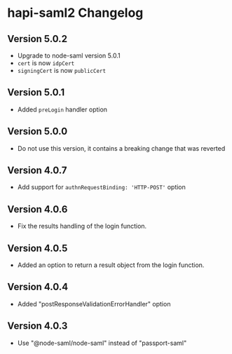 # hapi-saml2 Changelog

## Version 5.0.2
- Upgrade to node-saml version 5.0.1
- `cert` is now `idpCert`
- `signingCert` is now `publicCert`

## Version 5.0.1
- Added `preLogin` handler option

## Version 5.0.0
- Do not use this version, it contains a breaking change that was reverted

## Version 4.0.7
- Add support for `authnRequestBinding: 'HTTP-POST'` option

## Version 4.0.6
- Fix the results handling of the login function.

## Version 4.0.5
- Added an option to return a result object from the login function.

## Version 4.0.4
- Added "postResponseValidationErrorHandler" option

## Version 4.0.3
- Use "@node-saml/node-saml" instead of "passport-saml"
